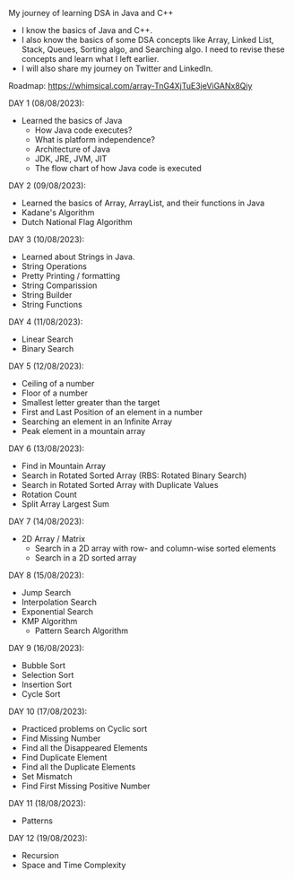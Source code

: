 My journey of learning DSA in Java and C++
- I know the basics of Java and C++.
- I also know the basics of some DSA concepts like Array, Linked List, Stack, Queues, Sorting algo, and Searching algo. I need to revise these concepts and learn what I left earlier.
- I will also share my journey on Twitter and LinkedIn.

Roadmap: https://whimsical.com/array-TnG4XjTuE3jeViGANx8Qiy

DAY 1 (08/08/2023):
- Learned the basics of Java
   - How Java code executes?
   - What is platform independence?
   - Architecture of Java
   - JDK, JRE, JVM, JIT
   - The flow chart of how Java code is executed

DAY 2 (09/08/2023):
- Learned the basics of Array, ArrayList, and their functions in Java
- Kadane's Algorithm
- Dutch National Flag Algorithm

DAY 3 (10/08/2023):
- Learned about Strings in Java.
- String Operations
- Pretty Printing / formatting
- String Comparission
- String Builder
- String Functions

DAY 4 (11/08/2023):
- Linear Search
- Binary Search

DAY 5 (12/08/2023):
- Ceiling of a number
- Floor of a number
- Smallest letter greater than the target
- First and Last Position of an element in a number
- Searching an element in an Infinite Array
- Peak element in a mountain array

DAY 6 (13/08/2023):
- Find in Mountain Array
- Search in Rotated Sorted Array (RBS: Rotated Binary Search)
- Search in Rotated Sorted Array with Duplicate Values
- Rotation Count
- Split Array Largest Sum

DAY 7 (14/08/2023):
- 2D Array / Matrix
   - Search in a 2D array with row- and column-wise sorted elements
   - Search in a 2D sorted array

DAY 8 (15/08/2023):
- Jump Search
- Interpolation Search
- Exponential Search
- KMP Algorithm
   - Pattern Search Algorithm

DAY 9 (16/08/2023):
- Bubble Sort
- Selection Sort
- Insertion Sort
- Cycle Sort

DAY 10 (17/08/2023):
- Practiced problems on Cyclic sort
- Find Missing Number
- Find all the Disappeared Elements
- Find Duplicate Element
- Find all the Duplicate Elements
- Set Mismatch
- Find First Missing Positive Number

DAY 11 (18/08/2023):
- Patterns

DAY 12 (19/08/2023):
- Recursion
- Space and Time Complexity
